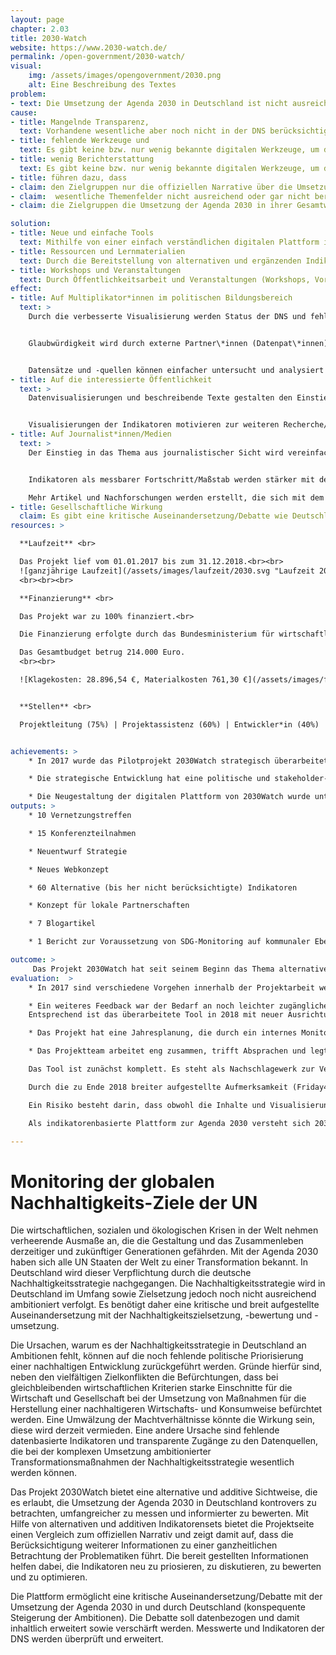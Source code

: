 ```yaml
---
layout: page
chapter: 2.03
title: 2030-Watch
website: https://www.2030-watch.de/
permalink: /open-government/2030-watch/
visual:
    img: /assets/images/opengovernment/2030.png
    alt: Eine Beschreibung des Textes
problem:
- text: Die Umsetzung der Agenda 2030 in Deutschland ist nicht ausreichend ambitioniert.
cause:
- title: Mangelnde Transparenz,
  text: Vorhandene wesentliche aber noch nicht in der DNS berücksichtigte Indikatoren und Daten werden nicht mit einbezogen, betrachtet und veröffentlicht.
- title: fehlende Werkzeuge und
  text: Es gibt keine bzw. nur wenig bekannte digitalen Werkzeuge, um die Nachhaltigkeitsdebatte den Bürger*innen näher zu bringen. Die Berichterstattung in Form von Indikatorenberichte sind schwer zugänglich.
- title: wenig Berichterstattung
  text: Es gibt keine bzw. nur wenig bekannte digitalen Werkzeuge, um die Nachhaltigkeitsdebatte den Bürger*innen näher zu bringen. Die Berichterstattung in Form von Indikatorenberichte sind schwer zugänglich.
- title: führen dazu, dass
- claim: den Zielgruppen nur die offiziellen Narrative über die Umsetzung der Agenda 2030 zur Verfügung stehen
- claim:  wesentliche Themenfelder nicht ausreichend oder gar nicht berücksichtigt sowie nicht gezielt verfolgt werden und
- claim: die Zielgruppen die Umsetzung der Agenda 2030 in ihrer Gesamtwirkung nicht hinterfragen können.

solution:
- title: Neue und einfache Tools
  text: Mithilfe von einer einfach verständlichen digitalen Plattform ist es möglich, die offiziellen Narrative im Vergleich mit den alternativen Narrativen zu sehen.
- title: Ressourcen und Lernmaterialien
  text: Durch die Bereitstellung von alternativen und ergänzenden Indikatoren sowie Zielwerten zum Thema wird es den Zielgruppen ermöglicht, sich kritisch über den Ambitionsgrad der deutschen Nachhaltigkeitsstrategie zu informieren.
- title: Workshops und Veranstaltungen
  text: Durch Öffentlichkeitsarbeit und Veranstaltungen (Workshops, Vorträge, Diskussionen) wird die Öffentlichkeit angesprochen und das Thema von mehr Stakeholdern bearbeitet.
effect:
- title: Auf Multiplikator*innen im politischen Bildungsbereich
  text: >
    Durch die verbesserte Visualisierung werden Status der DNS und fehlden Ambitionen  vereinfacht angeboten.


    Glaubwürdigkeit wird durch externe Partner\*innen (Datenpat\*innen) gestärkt.


    Datensätze und -quellen können einfacher untersucht und analysiert werden.
- title: Auf die interessierte Öffentlichkeit
  text: >
    Datenvisualisierungen und beschreibende Texte gestalten den Einstieg in das Thema einfacher.


    Visualisierungen der Indikatoren motivieren zur weiteren Recherche/Auseinandersetzung mit dem Thema Nachhaltigkeit
- title: Auf Journalist*innen/Medien
  text: >
    Der Einstieg in das Thema aus journalistischer Sicht wird vereinfacht.


    Indikatoren als messbarer Fortschritt/Maßstab werden stärker mit dem Thema Nachhaltigkeit verbunden.

    Mehr Artikel und Nachforschungen werden erstellt, die sich mit dem Thema beschäftigen
- title: Gesellschaftliche Wirkung
  claim: Es gibt eine kritische Auseinandersetzung/Debatte wie Deutschland die Agenda 2030 umsetzen sollte.
resources: >

  **Laufzeit** <br>

  Das Projekt lief vom 01.01.2017 bis zum 31.12.2018.<br><br>
  ![ganzjährige Laufzeit](/assets/images/laufzeit/2030.svg "Laufzeit 2030watch")
  <br><br><br>

  **Finanzierung** <br>

  Das Projekt war zu 100% finanziert.<br>

  Die Finanzierung erfolgte durch das Bundesministerium für wirtschaftliche Zusammenarbeit und Entwicklung (BMZ), Brot für die Welt, die Landesstelle für Entwicklungszusammenarbeit Berlin und Spenden.<br>

  Das Gesamtbudget betrug 214.000 Euro.
  <br><br>

  ![Klagekosten: 28.896,54 €, Materialkosten 761,30 €](/assets/images/finanzierung/2030.svg "Laufzeit FDS")<br><br>


  **Stellen** <br>

  Projektleitung (75%) | Projektassistenz (60%) | Entwickler*in (40%) | Studentische Hilfskraft


achievements: >
    * In 2017 wurde das Pilotprojekt 2030Watch strategisch überarbeitet, um es als festes Projekt zum Thema Agenda 2030 in Deutschland zu platzieren.

    * Die strategische Entwicklung hat eine politische und stakeholder-basierte Umfeld- und Methodenanalyse sowie eine Untersuchung der inhaltlichen Ausrichtung beinhaltet.

    * Die Neugestaltung der digitalen Plattform von 2030Watch wurde unter der Berücksichtigung der erfolgten Ergebnisse umgesetzt und in 2018 mit allen 17 SDGs gelauncht.
outputs: >
    * 10 Vernetzungstreffen

    * 15 Konferenzteilnahmen

    * Neuentwurf Strategie

    * Neues Webkonzept

    * 60 Alternative (bis her nicht berücksichtigte) Indikatoren

    * Konzept für lokale Partnerschaften

    * 7 Blogartikel

    * 1 Bericht zur Voraussetzung von SDG-Monitoring auf kommunaler Ebene

outcome: >
     Das Projekt 2030Watch hat seit seinem Beginn das Thema alternative Nachhaltigkeitsindikatoren in der SDG Debatte in Deutschland gefestigt. Dies aber noch in relativen kleinen Expertenkreisen. Mit der neuen Ausrichtung und Plattform hat 2030Watch in 2018 die kritische Verantwortung Deutschlands für eine ambitionierte Nachhaltigkeitspolitik weiter in die Öffentlichkeit getragen.
evaluation:  >
    * In 2017 sind verschiedene Vorgehen innerhalb der Projektarbeit weiter konkretisiert und angepasst worden. Die Evaluation fand über Befragungen statt, weitere wertvolle Impulse für eine Konzeptanpassung konnten durch das aufgebaute Netzwerk erreicht werden. Davon ausgehend wurden u.a. die Ausrichtung an der deutschen Nachhaltigkeitsstrategie festgelegt und die Auswahl der Zielgruppen erneut bewertet sowie teilweise neu definiert.

    * Ein weiteres Feedback war der Bedarf an noch leichter zugänglichen Informationen. Dabei sind sowohl die inhaltliche Aufbereitung und Fokussierung als auch die Usability des indikatorenbasierten Monitroingtools von wesentlicher Bedeutung.
    Entsprechend ist das überarbeitete Tool in 2018 mit neuer Ausrichtung neu gelauncht und beworben worden. Darin finden sich umschreibende Informationen, ergänzende Indikatoren, Neubewertungen von bisherigen Zielwerten und -korridoren. Hierfür wurde das Projektteam um zwei Stellen erweitert: ein\*e Entwickler\*in (2017, 2018) und ein\*e Projektmanager\*in (2018)

    * Das Projekt hat eine Jahresplanung, die durch ein internes Monitoringsystem die Zielsetzung regelmäßig prüft.

    * Das Projektteam arbeitet eng zusammen, trifft Absprachen und legt zu diesem zweck Ziele mit Termine fest. Fach- bzw. aufgabenbezogene Weiterbildungen werden angestrebt und wahrgenommen - soweit möglich.

    Das Tool ist zunächst komplett. Es steht als Nachschlagewerk zur Verfügung und ist hinreichend bekannt.

    Durch die zu Ende 2018 breiter aufgestellte Aufmerksamkeit (Friday4future, Trockenzeit im Sommer 2018, Dieselskandale, etc.) um die Relevanz der Transformationsprozesse als Werkzeuge gegen weltweite Klimakrise ist das Tool nützlich für die Debatte über die Rolle Deutschlands und der unzureichenden (politischen) Ambitionen.

    Ein Risiko besteht darin, dass obwohl die Inhalte und Visualisierungen ausreichend erläutert werden, jedoch die komplexe Aufbereitung der Inhalte und Visualisierungen Besucher*innen wieder abspringen. Außerdem ist die Umsetzung der Agenda 2030 in Deutschland an sich sehr komplex, was dazu führen kann, dass ein Verfolgen der politischen Umsetzung nach wie vor schwierig bleibt.

    Als indikatorenbasierte Plattform zur Agenda 2030 versteht sich 2030Watch als einen Vorreiter für eine alternative Sichtweise zum offiziellen Narrativ. Mit dem Anspruch alternative Indikatoren für die internationale Verantwortung von Industrieländern anzubieten, hat 2030Watch die Chance auch hier die Debatte und die Indikatorenauswahl und -auswertung zu beeinflussen und den Handlungsbedarf zu konkretisieren.

---
```



# Monitoring der globalen Nachhaltigkeits-Ziele der UN

Die wirtschaftlichen, sozialen und ökologischen Krisen in der Welt nehmen verheerende Ausmaße an, die die Gestaltung und das Zusammenleben derzeitiger und zukünftiger Generationen gefährden. Mit der Agenda 2030 haben sich alle UN Staaten der Welt zu einer Transformation bekannt. In Deutschland wird dieser Verpflichtung durch die deutsche Nachhaltigkeitsstrategie nachgegangen. Die Nachhaltigkeitsstrategie wird in Deutschland im Umfang sowie Zielsetzung jedoch noch nicht ausreichend ambitioniert verfolgt. Es benötigt daher eine kritische  und breit aufgestellte Auseinandersetzung mit der Nachhaltigkeitszielsetzung, -bewertung und -umsetzung.

Die Ursachen, warum es der Nachhaltigkeitsstrategie in Deutschland an Ambitionen fehlt, können auf die noch fehlende politische Priorisierung einer nachhaltigen Entwicklung zurückgeführt werden. Gründe hierfür sind, neben den vielfältigen Zielkonflikten die Befürchtungen, dass bei gleichbleibenden wirtschaftlichen Kriterien starke Einschnitte für die Wirtschaft und Gesellschaft bei der Umsetzung von Maßnahmen für die Herstellung einer nachhaltigeren Wirtschafts- und Konsumweise befürchtet werden. Eine Umwälzung der Machtverhältnisse könnte die Wirkung sein, diese wird derzeit vermieden. Eine andere Ursache sind fehlende datenbasierte Indikatoren und transparente Zugänge zu den Datenquellen, die bei der komplexen Umsetzung ambitionierter Transformationsmaßnahmen der Nachhaltigkeitsstrategie wesentlich werden können.

Das Projekt 2030Watch bietet eine alternative und additive Sichtweise, die es erlaubt, die Umsetzung der Agenda 2030 in Deutschland kontrovers zu betrachten, umfangreicher zu messen und informierter zu bewerten. Mit Hilfe von alternativen und additiven Indikatorensets bietet die Projektseite einen Vergleich zum offiziellen Narrativ und zeigt damit auf, dass die Berücksichtigung weiterer Informationen zu einer ganzheitlichen Betrachtung der Problematiken führt. Die bereit gestellten Informationen helfen dabei, die Indikatoren neu zu priosieren, zu diskutieren, zu bewerten und zu optimieren.

Die Plattform ermöglicht eine kritische Auseinandersetzung/Debatte mit der Umsetzung der Agenda 2030 in und durch Deutschland (konspequente Steigerung der Ambitionen). Die Debatte soll datenbezogen und damit inhaltlich erweitert sowie verschärft werden.
Messwerte und Indikatoren der DNS werden überprüft und erweitert.
